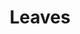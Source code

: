 ---
title: "Leaves"
tags:
  categories: 3d
client: "Personal"
blurb: "Various leaves based on Adam Runions paper \"Diverse Leaf Shapes\""
showmore: false
photoset:
  id: https://www.flickr.com/photos/136394409@N04/albums/72177720297422988
---
